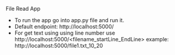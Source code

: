 File Read App

- To run the app go into app.py file and run it.
- Default endpoint: http://localhost:5000/
- For get text using using line number use http://localhost:5000/<filename_startLine_EndLine>
  example: http://localhost:5000/file1.txt_10_20